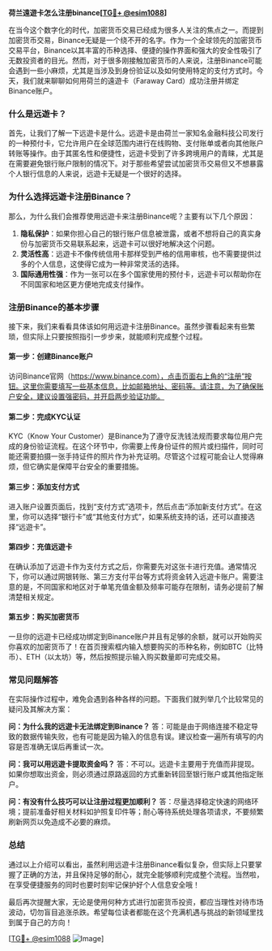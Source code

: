 **荷兰遠遊卡怎么注册binance[[TG💪+ @esim1088](https://t.me/s/esim1088)]**

在当今这个数字化的时代，加密货币交易已经成为很多人关注的焦点之一。而提到加密货币交易，Binance无疑是一个绕不开的名字。作为一个全球领先的加密货币交易平台，Binance以其丰富的币种选择、便捷的操作界面和强大的安全性吸引了无数投资者的目光。然而，对于很多刚接触加密货币的人来说，注册Binance可能会遇到一些小麻烦，尤其是当涉及到身份验证以及如何使用特定的支付方式时。今天，我们就来聊聊如何用荷兰的遠遊卡（Faraway Card）成功注册并绑定Binance账户。

### **什么是远遊卡？**

首先，让我们了解一下远遊卡是什么。远遊卡是由荷兰一家知名金融科技公司发行的一种预付卡，它允许用户在全球范围内进行在线购物、支付账单或者向其他账户转账等操作。由于其匿名性和便捷性，远遊卡受到了许多跨境用户的青睐，尤其是在需要避免银行账户限制的情况下。对于那些希望尝试加密货币交易但又不想暴露个人银行信息的人来说，远遊卡无疑是一个很好的选择。

### **为什么选择远遊卡注册Binance？**

那么，为什么我们会推荐使用远遊卡来注册Binance呢？主要有以下几个原因：

1. **隐私保护**：如果你担心自己的银行账户信息被泄露，或者不想将自己的真实身份与加密货币交易联系起来，远遊卡可以很好地解决这个问题。
2. **灵活性高**：远遊卡不像传统信用卡那样受到严格的信用审核，也不需要提供过多的个人信息，这使得它成为一种非常灵活的选择。
3. **国际通用性强**：作为一张可以在多个国家使用的预付卡，远遊卡可以帮助你在不同国家和地区更方便地完成支付操作。

### **注册Binance的基本步骤**

接下来，我们来看看具体该如何用远遊卡注册Binance。虽然步骤看起来有些繁琐，但实际上只要按照指引一步步来，就能顺利完成整个过程。

#### **第一步：创建Binance账户**
访问Binance官网（https://www.binance.com），点击页面右上角的“注册”按钮。这里你需要填写一些基本信息，比如邮箱地址、密码等。请注意，为了确保账户安全，建议设置强密码，并开启两步验证功能。

#### **第二步：完成KYC认证**
KYC（Know Your Customer）是Binance为了遵守反洗钱法规而要求每位用户完成的身份验证流程。在这个环节中，你需要上传身份证件的照片或扫描件，同时可能还需要拍摄一张手持证件的照片作为补充证明。尽管这个过程可能会让人觉得麻烦，但它确实是保障平台安全的重要措施。

#### **第三步：添加支付方式**
进入账户设置页面后，找到“支付方式”选项卡，然后点击“添加新支付方式”。在这里，你可以选择“银行卡”或“其他支付方式”，如果系统支持的话，还可以直接选择“远遊卡”。

#### **第四步：充值远遊卡**
在确认添加了远遊卡作为支付方式之后，你需要先对这张卡进行充值。通常情况下，你可以通过网银转账、第三方支付平台等方式将资金转入远遊卡账户。需要注意的是，不同国家和地区对于单笔充值金额及频率可能存在限制，请务必提前了解清楚相关规定。

#### **第五步：购买加密货币**
一旦你的远遊卡已经成功绑定到Binance账户并且有足够的余额，就可以开始购买你喜欢的加密货币了！在首页搜索框内输入想要购买的币种名称，例如BTC（比特币）、ETH（以太坊）等，然后按照提示输入购买数量即可完成交易。

### **常见问题解答**

在实际操作过程中，难免会遇到各种各样的问题。下面我们就列举几个比较常见的疑问及其解决方案：

**问：为什么我的远遊卡无法绑定到Binance？**
答：可能是由于网络连接不稳定导致的数据传输失败，也有可能是因为输入的信息有误。建议检查一遍所有填写的内容是否准确无误后再重试一次。

**问：我可以用远遊卡提取资金吗？**
答：不可以。远遊卡主要用于充值而非提现。如果你想取出资金，则必须通过原路返回的方式重新转回至银行账户或其他指定账户。

**问：有没有什么技巧可以让注册过程更加顺利？**
答：尽量选择稳定快速的网络环境；提前准备好相关材料如护照复印件等；耐心等待系统处理各项请求，不要频繁刷新网页以免造成不必要的麻烦。

### **总结**

通过以上介绍可以看出，虽然利用远遊卡注册Binance看似复杂，但实际上只要掌握了正确的方法，并且保持足够的耐心，就完全能够顺利完成整个流程。当然啦，在享受便捷服务的同时也要时刻牢记保护好个人信息安全哦！

最后再次提醒大家，无论是使用何种方式进行加密货币投资，都应当理性对待市场波动，切勿盲目追涨杀跌。希望每位读者都能在这个充满机遇与挑战的新领域里找到属于自己的方向！

[[TG💪+ @esim1088](https://t.me/s/esim1088) ![Image](https://i.postimg.cc/4NQfJmqS/Snipaste-2025-05-13-00-14-12.png)]